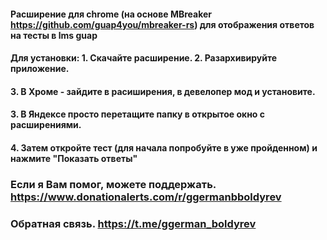 #### Расширение для chrome (на основе MBreaker https://github.com/guap4you/mbreaker-rs) для отображения ответов на тесты в lms guap

#### Для установки: 1. Скачайте расширение. 2. Разархивируйте приложение.

#### 3. В Хроме - зайдите в расиширения, в девелопер мод и установите.

#### 3. В Яндексе просто перетащите папку в открытое окно с расширениями.

#### 4. Затем откройте тест (для начала попробуйте в уже пройденном) и нажмите "Показать ответы"

### Если я Вам помог, можете поддержать. https://www.donationalerts.com/r/ggermanbboldyrev

### Обратная связь. https://t.me/ggerman_boldyrev

